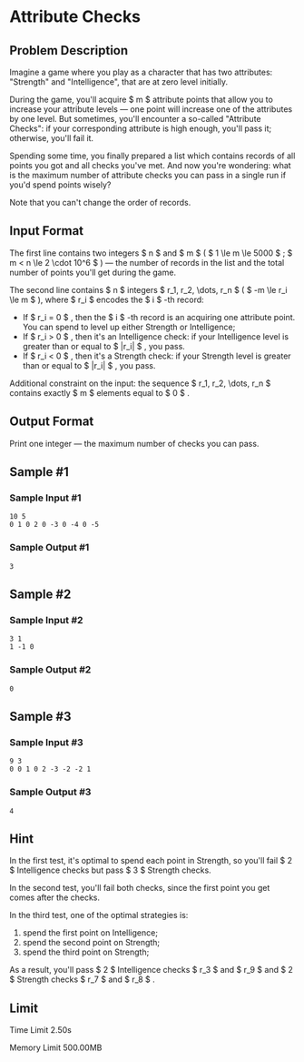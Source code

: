 # Attribute Checks

## Problem Description

Imagine a game where you play as a character that has two attributes: "Strength" and "Intelligence", that are at zero level initially.

During the game, you'll acquire $ m $ attribute points that allow you to increase your attribute levels — one point will increase one of the attributes by one level. But sometimes, you'll encounter a so-called "Attribute Checks": if your corresponding attribute is high enough, you'll pass it; otherwise, you'll fail it.

Spending some time, you finally prepared a list which contains records of all points you got and all checks you've met. And now you're wondering: what is the maximum number of attribute checks you can pass in a single run if you'd spend points wisely?

Note that you can't change the order of records.

## Input Format

The first line contains two integers $ n $ and $ m $ ( $ 1 \le m \le 5000 $ ; $ m < n \le 2 \cdot 10^6 $ ) — the number of records in the list and the total number of points you'll get during the game.

The second line contains $ n $ integers $ r_1, r_2, \dots, r_n $ ( $ -m \le r_i \le m $ ), where $ r_i $ encodes the $ i $ -th record:

- If $ r_i = 0 $ , then the $ i $ -th record is an acquiring one attribute point. You can spend to level up either Strength or Intelligence;
- If $ r_i > 0 $ , then it's an Intelligence check: if your Intelligence level is greater than or equal to $ |r_i| $ , you pass.
- If $ r_i < 0 $ , then it's a Strength check: if your Strength level is greater than or equal to $ |r_i| $ , you pass.

Additional constraint on the input: the sequence $ r_1, r_2, \dots, r_n $ contains exactly $ m $ elements equal to $ 0 $ .

## Output Format

Print one integer — the maximum number of checks you can pass.

## Sample #1

### Sample Input #1

```
10 5
0 1 0 2 0 -3 0 -4 0 -5
```

### Sample Output #1

```
3
```

## Sample #2

### Sample Input #2

```
3 1
1 -1 0
```

### Sample Output #2

```
0
```

## Sample #3

### Sample Input #3

```
9 3
0 0 1 0 2 -3 -2 -2 1
```

### Sample Output #3

```
4
```

## Hint

In the first test, it's optimal to spend each point in Strength, so you'll fail $ 2 $ Intelligence checks but pass $ 3 $ Strength checks.

In the second test, you'll fail both checks, since the first point you get comes after the checks.

In the third test, one of the optimal strategies is:

1. spend the first point on Intelligence;
2. spend the second point on Strength;
3. spend the third point on Strength;

 As a result, you'll pass $ 2 $ Intelligence checks $ r_3 $ and $ r_9 $ and $ 2 $ Strength checks $ r_7 $ and $ r_8 $ .

## Limit



Time Limit
2.50s

Memory Limit
500.00MB